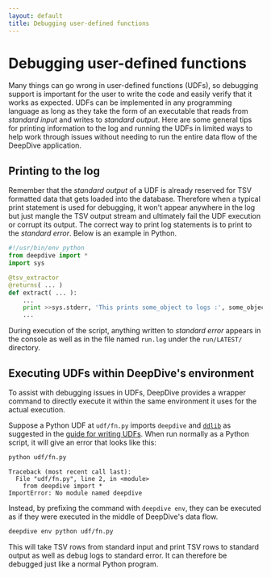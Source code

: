 ```yaml
---
layout: default
title: Debugging user-defined functions
---
```


# Debugging user-defined functions

Many things can go wrong in user-defined functions (UDFs), so debugging support is important for the user to write the code and easily verify that it works as expected.
UDFs can be implemented in any programming language as long as they take the form of an executable that reads from *standard input* and writes to *standard output*.
Here are some general tips for printing information to the log and running the UDFs in limited ways to help work through issues without needing to run the entire data flow of the DeepDive application.


## Printing to the log

Remember that the *standard output* of a UDF is already reserved for TSV formatted data that gets loaded into the database.
Therefore when a typical print statement is used for debugging, it won't appear anywhere in the log but just mangle the TSV output stream and ultimately fail the UDF execution or corrupt its output.
The correct way to print log statements is to print to the *standard error*.
Below is an example in Python.

```python
#!/usr/bin/env python
from deepdive import *
import sys

@tsv_extractor
@returns( ... )
def extract( ... ):
    ...
    print >>sys.stderr, 'This prints some_object to logs :', some_object
    ...
```

During execution of the script, anything written to *standard error* appears in the console as well as in the file named `run.log` under the `run/LATEST/` directory.


## Executing UDFs within DeepDive's environment

To assist with debugging issues in UDFs, DeepDive provides a wrapper command to directly execute it within the same environment it uses for the actual execution.

Suppose a Python UDF at `udf/fn.py` imports `deepdive` and [`ddlib`](gen_feats.md) as suggested in the [guide for writing UDFs](writing-udf-python.md).
When run normally as a Python script, it will give an error that looks like this:

```bash
python udf/fn.py
```
```
Traceback (most recent call last):
  File "udf/fn.py", line 2, in <module>
    from deepdive import *
ImportError: No module named deepdive
```

Instead, by prefixing the command with `deepdive env`, they can be executed as if they were executed in the middle of DeepDive's data flow.

```bash
deepdive env python udf/fn.py
```

This will take TSV rows from standard input and print TSV rows to standard output as well as debug logs to standard error. It can therefore be debugged just like a normal Python program.

<!--
<todo>write</todo>
<br><todo>

- `deepdive check testfire udf/fn.py` will be added here?

</todo>
-->
